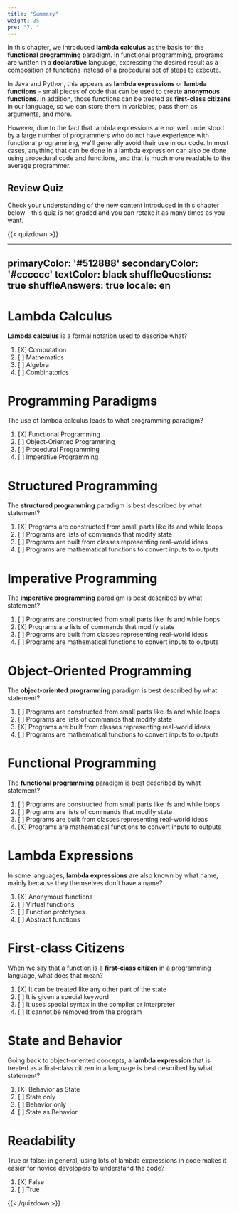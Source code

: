 ```yaml
---
title: "Summary"
weight: 35
pre: "7. "
---
```

In this chapter, we introduced **lambda calculus** as the basis for the **functional programming** paradigm. In functional programming, programs are written in a **declarative** language, expressing the desired result as a composition of functions instead of a procedural set of steps to execute.

In Java and Python, this appears as **lambda expressions** or **lambda functions** - small pieces of code that can be used to create **anonymous functions**. In addition, those functions can be treated as **first-class citizens** in our language, so we can store them in variables, pass them as arguments, and more. 

However, due to the fact that lambda expressions are not well understood by a large number of programmers who do not have experience with functional programming, we'll generally avoid their use in our code. In most cases, anything that can be done in a lambda expression can also be done using procedural code and functions, and that is much more readable to the average programmer. 

## Review Quiz

Check your understanding of the new content introduced in this chapter below - this quiz is not graded and you can retake it as many times as you want.

{{< quizdown >}}

---
primaryColor: '#512888'
secondaryColor: '#cccccc'
textColor: black
shuffleQuestions: true
shuffleAnswers: true
locale: en
---

# Lambda Calculus

**Lambda calculus** is a formal notation used to describe what?

1. [X] Computation
1. [ ] Mathematics
1. [ ] Algebra
1. [ ] Combinatorics

# Programming Paradigms

The use of lambda calculus leads to what programming paradigm?

1. [X] Functional Programming
1. [ ] Object-Oriented Programming
1. [ ] Procedural Programming
1. [ ] Imperative Programming

# Structured Programming

The **structured programming** paradigm is best described by what statement?

1. [X] Programs are constructed from small parts like ifs and while loops
1. [ ] Programs are lists of commands that modify state
1. [ ] Programs are built from classes representing real-world ideas
1. [ ] Programs are mathematical functions to convert inputs to outputs

# Imperative Programming

The **imperative programming** paradigm is best described by what statement?

1. [ ] Programs are constructed from small parts like ifs and while loops
1. [X] Programs are lists of commands that modify state
1. [ ] Programs are built from classes representing real-world ideas
1. [ ] Programs are mathematical functions to convert inputs to outputs

# Object-Oriented Programming

The **object-oriented programming** paradigm is best described by what statement?

1. [ ] Programs are constructed from small parts like ifs and while loops
1. [ ] Programs are lists of commands that modify state
1. [X] Programs are built from classes representing real-world ideas
1. [ ] Programs are mathematical functions to convert inputs to outputs

# Functional Programming

The **functional programming** paradigm is best described by what statement?

1. [ ] Programs are constructed from small parts like ifs and while loops
1. [ ] Programs are lists of commands that modify state
1. [ ] Programs are built from classes representing real-world ideas
1. [X] Programs are mathematical functions to convert inputs to outputs

# Lambda Expressions

In some languages, **lambda expressions** are also known by what name, mainly because they themselves don't have a name?

1. [X] Anonymous functions
1. [ ] Virtual functions
1. [ ] Function prototypes
1. [ ] Abstract functions

# First-class Citizens

When we say that a function is a **first-class citizen** in a programming language, what does that mean?

1. [X] It can be treated like any other part of the state
1. [ ] It is given a special keyword
1. [ ] It uses special syntax in the compiler or interpreter
1. [ ] It cannot be removed from the program

# State and Behavior

Going back to object-oriented concepts, a **lambda expression** that is treated as a first-class citizen in a language is best described by what statement?

1. [X] Behavior as State
1. [ ] State only
1. [ ] Behavior only
1. [ ] State as Behavior

# Readability

True or false: in general, using lots of lambda expressions in code makes it easier for novice developers to understand the code?

1. [X] False
1. [ ] True

{{< /quizdown >}}